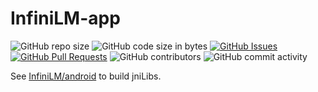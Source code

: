 ﻿# InfiniLM-app

![GitHub repo size](https://img.shields.io/github/repo-size/InfiniTensor/InfiniLM-app)
![GitHub code size in bytes](https://img.shields.io/github/languages/code-size/InfiniTensor/InfiniLM-app)
[![GitHub Issues](https://img.shields.io/github/issues/InfiniTensor/InfiniLM-app)](https://github.com/InfiniTensor/InfiniLM-app/issues)
[![GitHub Pull Requests](https://img.shields.io/github/issues-pr/InfiniTensor/InfiniLM-app)](https://github.com/InfiniTensor/InfiniLM-app/pulls)
![GitHub contributors](https://img.shields.io/github/contributors/InfiniTensor/InfiniLM-app)
![GitHub commit activity](https://img.shields.io/github/commit-activity/m/InfiniTensor/InfiniLM-app)

See [InfiniLM/android](https://github.com/InfiniTensor/InfiniLM/tree/main/android) to build jniLibs.
